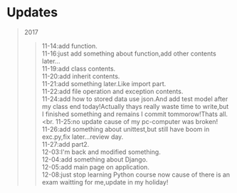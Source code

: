 # Updates

>2017
>>11-14:add function.<br>
>>11-16:just add something about function,add other contents later...<br>
>>11-19:add class contents.<br>
>>11-20:add inherit contents.<br>
>>11-21:add something later.Like import part.<br>
>>11-22:add file operation and exception contents.<br>
>>11-24:add how to stored data use json.And add test model after my class end today!Actually thays really waste time to write,but I finished something and remains I commit tommorow!Thats all.<br.
>>11-25:no update cause of my pc-computer was broken!<br>
>>11-26:add something about unittest,but still have boom in exc.py,fix later...review day.<br>
>>11-27:add part2.<br>
>>12-03:I'm back and modified something.<br>
>>12-04:add something about Django.<br>
>>12-05:add main page on application.<br>
>>12-08:just stop learning Python course now cause of there is an exam waitting for me,update in my holiday!<br>
